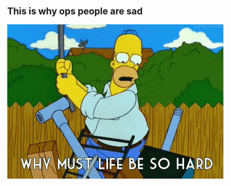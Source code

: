 This is why ops people are sad
------------------------------

![why must life be so hard](/images/why-must-life-be-hard.gif)
